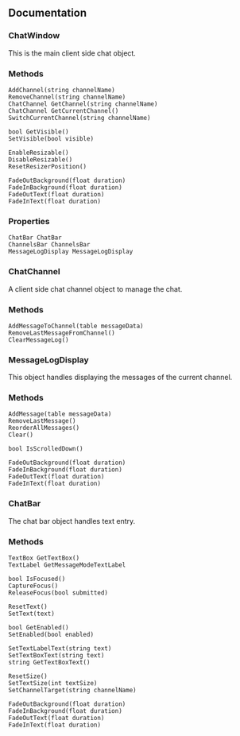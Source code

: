 ## Documentation
### ChatWindow
This is the main client side chat object.

### Methods
	AddChannel(string channelName)
	RemoveChannel(string channelName)
	ChatChannel GetChannel(string channelName)
 	ChatChannel GetCurrentChannel()
	SwitchCurrentChannel(string channelName)

	bool GetVisible()
	SetVisible(bool visible)

	EnableResizable()
	DisableResizable()
	ResetResizerPosition()

	FadeOutBackground(float duration)
	FadeInBackground(float duration)
	FadeOutText(float duration)
	FadeInText(float duration)

### Properties
	ChatBar ChatBar
	ChannelsBar ChannelsBar
	MessageLogDisplay MessageLogDisplay

### ChatChannel
A client side chat channel object to manage the chat.

### Methods
	AddMessageToChannel(table messageData)
	RemoveLastMessageFromChannel()
	ClearMessageLog()

### MessageLogDisplay
This object handles displaying the messages of the current channel.

### Methods
	AddMessage(table messageData)
	RemoveLastMessage()
	ReorderAllMessages()
	Clear()

	bool IsScrolledDown()

	FadeOutBackground(float duration)
	FadeInBackground(float duration)
	FadeOutText(float duration)
	FadeInText(float duration)

### ChatBar
The chat bar object handles text entry.

### Methods
	TextBox GetTextBox()
	TextLabel GetMessageModeTextLabel

	bool IsFocused()
	CaptureFocus()
	ReleaseFocus(bool submitted)

	ResetText()
	SetText(text)

	bool GetEnabled()
	SetEnabled(bool enabled)

	SetTextLabelText(string text)
	SetTextBoxText(string text)
	string GetTextBoxText()

	ResetSize()
	SetTextSize(int textSize)
	SetChannelTarget(string channelName)

	FadeOutBackground(float duration)
	FadeInBackground(float duration)
	FadeOutText(float duration)
	FadeInText(float duration)
